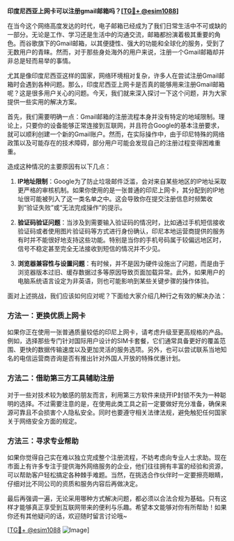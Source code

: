 **印度尼西亚上网卡可以注册gmail邮箱吗？[[TG💪+ @esim1088](https://t.me/s/esim1088)]**

在当今这个网络高度发达的时代，电子邮箱已经成为了我们日常生活中不可或缺的一部分。无论是工作、学习还是生活中的沟通交流，邮箱都扮演着极其重要的角色。而谷歌旗下的Gmail邮箱，以其便捷性、强大的功能和全球化的服务，受到了无数用户的青睐。然而，对于那些身处海外的用户来说，注册一个Gmail邮箱却并非总是轻而易举的事情。

尤其是像印度尼西亚这样的国家，网络环境相对复杂，许多人在尝试注册Gmail邮箱时会遇到各种问题。那么，印度尼西亚上网卡是否真的能够用来注册Gmail邮箱呢？这是很多用户关心的问题。今天，我们就来深入探讨一下这个问题，并为大家提供一些实用的解决方案。

首先，我们需要明确一点：Gmail邮箱的注册流程本身并没有特定的地域限制。理论上，只要你的设备能够正常连接到互联网，并且符合Google的基本注册要求，就可以顺利创建一个新的Gmail账户。然而，在实际操作中，由于印尼特殊的网络政策以及可能存在的技术障碍，部分用户可能会发现自己的注册过程变得困难重重。

造成这种情况的主要原因有以下几点：

1. **IP地址限制**：Google为了防止垃圾邮件泛滥，会对来自某些地区的IP地址采取更严格的审核机制。如果你使用的是一张普通的印尼上网卡，其分配到的IP地址很可能被列入了这一类名单之中。这会导致你在提交注册信息时频繁收到“验证失败”或“无法完成操作”的提示。

2. **验证码验证问题**：当涉及到需要输入验证码的情况时，比如通过手机短信接收验证码或者使用图片验证码等方式进行身份确认，印尼本地运营商提供的服务有时并不能很好地支持这些功能。特别是当你的手机号码属于较偏远地区时，信号不稳定甚至完全无法接收到短信的情况并不少见。

3. **浏览器兼容性与设置问题**：有时候，并不是因为硬件设施出了问题，而是由于浏览器版本过旧、缓存数据过多等原因导致页面加载异常。此外，如果用户的电脑系统语言设定为非英语，则也可能影响到某些关键步骤的操作体验。

面对上述挑战，我们应该如何应对呢？下面给大家介绍几种行之有效的解决办法：

### 方法一：更换优质上网卡

如果你正在使用一张普通质量较低的印尼上网卡，请考虑升级至更高规格的产品。例如，选择那些专门针对国际用户设计的SIM卡套餐，它们通常具备更好的覆盖范围、更快的数据传输速度以及更加灵活的服务选项。另外，也可以尝试联系当地知名的电信运营商咨询是否有推出针对外国人开放的特殊优惠计划。

### 方法二：借助第三方工具辅助注册

对于一些对技术较为敏感的朋友而言，利用第三方软件来绕开IP封锁不失为一种聪明的选择。不过需要注意的是，在使用此类工具之前一定要做好充分准备，确保来源可靠且不会损害个人隐私安全。同时也要遵守相关法律法规，避免触犯任何国家关于网络安全方面的规定。

### 方法三：寻求专业帮助

如果你觉得自己实在难以独立完成整个注册流程，不妨考虑向专业人士求助。现在市面上有许多专注于提供海外网络服务的企业，他们往往拥有丰富的经验和资源，可以帮助客户轻松搞定各种棘手难题。当然，在挑选合作伙伴时一定要擦亮眼睛，仔细对比不同公司的资质和服务内容后再做决定。

最后再强调一遍，无论采用哪种方式解决问题，都必须以合法合规为基础。只有这样才能够真正享受到互联网带来的便利与乐趣。希望本文能够对你有所帮助！如果你还有其他疑问的话，欢迎随时留言讨论哦~

[[TG💪+ @esim1088](https://t.me/s/esim1088) ![Image](https://i.postimg.cc/4NQfJmqS/Snipaste-2025-05-13-00-14-12.png)]